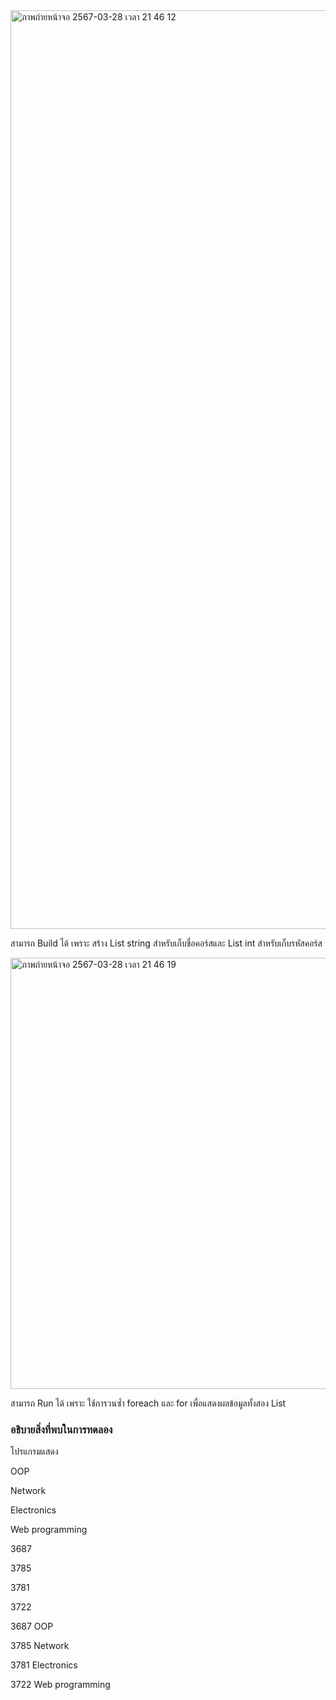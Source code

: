 <img width="1470" alt="ภาพถ่ายหน้าจอ 2567-03-28 เวลา 21 46 12" src="https://github.com/omelaweng/03376836-OOP-2566-Lab-14/assets/144561325/4633a145-dd65-4234-acd2-d237060e8ef6">

สามารถ Build ได้ เพราะ สร้าง List string สำหรับเก็บชื่อคอร์สและ List int สำหรับเก็บรหัสคอร์ส

<img width="690" alt="ภาพถ่ายหน้าจอ 2567-03-28 เวลา 21 46 19" src="https://github.com/omelaweng/03376836-OOP-2566-Lab-14/assets/144561325/61e81bbb-6396-4209-bcd7-01e0cc21a387">

สามารถ Run ได้ เพราะ ใช้การวนซ้ำ foreach และ for เพื่อแสดงผลข้อมูลทั้งสอง List

### อธิบายสิ่งที่พบในการทดลอง
โปรแกรมแสดง

OOP

Network

Electronics

Web programming

3687

3785

3781

3722

3687 OOP

3785 Network

3781 Electronics

3722 Web programming
